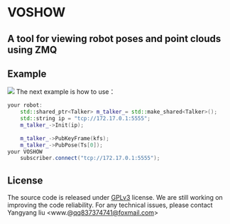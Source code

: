 # VOSHOW
## A tool for viewing robot poses and point clouds using ZMQ

## Example ##
![](demo.gif)
The next example is how to use：

```c++
your robot:
    std::shared_ptr<Talker> m_talker_= std::make_shared<Talker>();
	std::string ip = "tcp://172.17.0.1:5555";
	m_talker_->Init(ip);
	
    m_talker_->PubKeyFrame(kfs);
    m_talker_->PubPose(Ts[0]);
your VOSHOW
    subscriber.connect("tcp://172.17.0.1:5555");
```
## License
The source code is released under [GPLv3](http://www.gnu.org/licenses/) license.
We are still working on improving the code reliability. For any technical issues, please contact Yangyang liu <www.@qq837374741@foxmail.com>